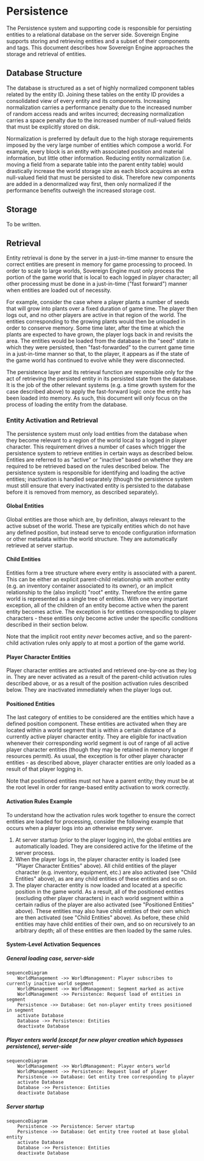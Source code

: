 # Persistence

The Persistence system and supporting code is responsible for persisting entities to a relational
database on the server side. Sovereign Engine supports storing and retrieving entities and a subset
of their components and tags. This document describes how Sovereign Engine approaches the storage
and retrieval of entities.

## Database Structure

The database is structured as a set of highly normalized component tables related by the entity ID.
Joining these tables on the entity ID provides a consolidated view of every entity and its components.
Increasing normalization carries a performance penalty due to the increased number of random access
reads and writes incurred; decreasing normalization carries a space penalty due to the increased number of
null-valued fields that must be explicitly stored on disk.

Normalization is preferred by default due to
the high storage requirements imposed by the very large number of entities which compose a world. For example,
every block is an entity with associated position and material information, but little other information. Reducing
entity normalization (i.e. moving a field from a separate table into the parent entity table) would drastically
increase the world storage size as each block acquires an extra null-valued field that must be persisted to disk.
Therefore new components are added in a denormalized way first, then only normalized if the performance benefits
outweigh the increased storage cost.

## Storage

To be written.

## Retrieval

Entity retrieval is done by the server in a just-in-time manner to ensure the correct entities are present in
memory for game processing to proceed. In order to scale to large worlds, Sovereign Engine must only process the
portion of the game world that is local to each logged in player character; all other processing must be done in
a just-in-time ("fast forward") manner when entities are loaded out of necessity.

For example, consider the case where a player plants a number of seeds that will grow into plants over a fixed
duration of game time. The player then logs out, and no other players are active in that region of the world. The
entities corresponding to the growing plants would then be unloaded in order to conserve memory. Some time later,
after the time at which the plants are expected to have grown, the player logs back in and revisits the area. The
entities would be loaded from the database in the "seed" state in which they were persisted, then "fast-forwarded"
to the current game time in a just-in-time manner so that, to the player, it appears as if the state of the game
world has continued to evolve while they were disconnected.

The persistence layer and its retrieval function are responsible only for the act of retrieving the persisted entity
in its persisted state from the database. It is the job of the other relevant systems (e.g. a time growth system
for the case described above) to apply the fast-forward logic once the entity has been loaded into memory.
As such, this document will only focus on the process of loading the entity from the database.

### Entity Activation and Retrieval

The persistence system must only load entities from the database when they become relevant to a region of the world
local to a logged in player character. This requirement drives a number of cases which trigger the persistence system
to retrieve entities in certain ways as described below. Entities are referred to as "active" or "inactive" based on
whether they are required to be retrieved based on the rules described below. The persistence system is responsible
for identifying and loading the active entities; inactivation is handled separately (though the persistence system
must still ensure that every inactivated entity is persisted to the database before it is removed from memory, as
described separately).

#### Global Entities

Global entities are those which are, by definition, always relevant to the active subset of the world. These are
typically entities which do not have any defined position, but instead serve to encode configuration information or
other metadata within the world structure. They are automatically retrieved at server startup.

#### Child Entities

Entities form a tree structure where every entity is associated with a parent. This can be either an explicit
parent-child relationship with another entity (e.g. an inventory container associated to its owner), or an implicit
relationship to the (also implicit) "root" entity. Therefore the entire game world is represented as a single tree
of entities. With one very important exception, all of the children of an entity become active when the parent entity
becomes active. The exception is for entities corresponding to player characters - these entities only become
active under the specific conditions described in their section below.

Note that the implicit root entity *never* becomes active, and so the parent-child activation rules only apply to
at most a portion of the game world.

#### Player Character Entities

Player character entities are activated and retrieved one-by-one as they log in. They are never activated as a result
of the parent-child activation rules described above, or as a result of the position activation rules described below.
They are inactivated immediately when the player logs out.

#### Positioned Entities

The last category of entities to be considered are the entities which have a defined position component. These
entities are activated when they are located within a world segment that is within a certain distance of a
currently active player character entity. They are eligible for inactivation whenever their corresponding world
segment is out of range of all active player character entities (though they may be retained in memory longer
if resources permit). As usual, the exception is for other player character entities - as described above, player
character entities are only loaded as a result of that player logging in.

Note that positioned entities must not have a parent entity; they must be at the root level in
order for range-based entity activation to work correctly.

#### Activation Rules Example

To understand how the activation rules work together to ensure the correct entities are loaded for processing,
consider the following example that occurs when a player logs into an otherwise empty server.

1. At server startup (prior to the player logging in), the global entities are automatically loaded. They are
   considered active for the lifetime of the server process.
2. When the player logs in, the player character entity is loaded (see "Player Character Entities" above). All
   child entities of the player character (e.g. inventory, equipment, etc.) are also activated (see "Child
   Entities" above), as are any child entities of these entities and so on.
3. The player character entity is now loaded and located at a specific position in the game world. As a result,
   all of the positioned entities (excluding other player characters) in each world segment within a certain
   radius of the player are also activated (see "Positioned Entities" above). These entities may also have
   child entities of their own which are then activated (see "Child Entities" above). As before, these child
   entities may have child entities of their own, and so on recursively to an arbitrary depth; all of these
   entities are then loaded by the same rules.

#### System-Level Activation Sequences

##### General loading case, server-side

```mermaid
sequenceDiagram
    WorldManagement ->> WorldManagement: Player subscribes to currently inactive world segment
    WorldManagement ->> WorldManagement: Segment marked as active
    WorldManagement ->> Persistence: Request load of entities in segment
    Persistence ->> Database: Get non-player entity trees positioned in segment
    activate Database
    Database ->> Persistence: Entities
    deactivate Database
```

##### Player enters world (except for new player creation which bypasses persistence), server-side

```mermaid
sequenceDiagram
    WorldManagement ->> WorldManagement: Player enters world
    WorldManagement ->> Persistence: Request load of player
    Persistence ->> Database: Get entity tree corresponding to player
    activate Database
    Database ->> Persistence: Entities
    deactivate Database
```

##### Server startup

```mermaid
sequenceDiagram
    Persistence ->> Persistence: Server startup
    Persistence ->> Database: Get entity tree rooted at base global entity
    activate Database
    Database ->> Persistence: Entities
    deactivate Database
```
